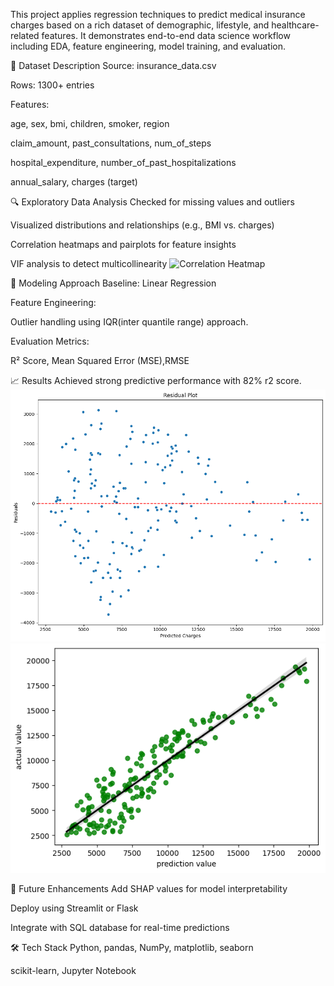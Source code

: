 This project applies regression techniques to predict medical insurance charges based on a rich dataset of demographic, lifestyle, and healthcare-related features. 
It demonstrates end-to-end data science workflow including EDA, feature engineering, model training, and evaluation.

📂 Dataset Description
Source: insurance_data.csv

Rows: 1300+ entries

Features:

age, sex, bmi, children, smoker, region

claim_amount, past_consultations, num_of_steps

hospital_expenditure, number_of_past_hospitalizations

annual_salary, charges (target)

🔍 Exploratory Data Analysis
Checked for missing values and outliers

Visualized distributions and relationships (e.g., BMI vs. charges)

Correlation heatmaps and pairplots for feature insights

VIF analysis to detect multicollinearity
![Correlation Heatmap](correlation%heatmap.png)

🧠 Modeling Approach
Baseline: Linear Regression

Feature Engineering:

Outlier handling using IQR(inter quantile range) approach.

Evaluation Metrics:

R² Score, Mean Squared Error (MSE),RMSE

📈 Results
Achieved strong predictive performance with 82% r2 score.
![Residual Plot](residual.png)
![Regplot](regplot.png)

🧪 Future Enhancements
Add SHAP values for model interpretability

Deploy using Streamlit or Flask

Integrate with SQL database for real-time predictions

🛠️ Tech Stack
Python, pandas, NumPy, matplotlib, seaborn


scikit-learn, Jupyter Notebook

